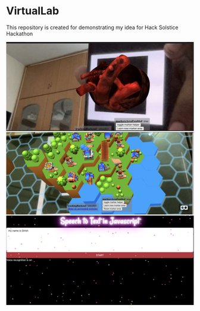 # VirtualLab
This repository is created for demonstrating my idea for Hack Solstice Hackathon

<img src="./Heart.png">
<img src="./Building.png">
<img src="./Voice to Text.png">

